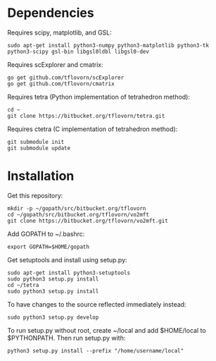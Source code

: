 # Dependencies

Requires scipy, matplotlib, and GSL:

    sudo apt-get install python3-numpy python3-matplotlib python3-tk python3-scipy gsl-bin libgsl0ldbl libgsl0-dev

Requires scExplorer and cmatrix:

    go get github.com/tflovorn/scExplorer
    go get github.com/tflovorn/cmatrix

Requires tetra (Python implementation of tetrahedron method):

    cd ~
    git clone https://bitbucket.org/tflovorn/tetra.git

Requires ctetra (C implementation of tetrahedron method):

    git submodule init
    git submodule update

# Installation

Get this repository:

    mkdir -p ~/gopath/src/bitbucket.org/tflovorn
    cd ~/gopath/src/bitbucket.org/tflovorn/vo2mft
    git clone https://bitbucket.org/tflovorn/vo2mft.git

Add GOPATH to ~/.bashrc:

    export GOPATH=$HOME/gopath

Get setuptools and install using setup.py:

    sudo apt-get install python3-setuptools
    sudo python3 setup.py install
    cd ~/tetra
    sudo python3 setup.py install

To have changes to the source reflected immediately instead:

    sudo python3 setup.py develop

To run setup.py without root, create ~/local and add $HOME/local to $PYTHONPATH.
Then run setup.py with:

    python3 setup.py install --prefix "/home/username/local"
